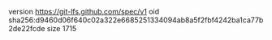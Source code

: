version https://git-lfs.github.com/spec/v1
oid sha256:d9460d06f640c02a322e6685251334094ab8a5f2fbf4242ba1ca77b2de22fcde
size 1715
